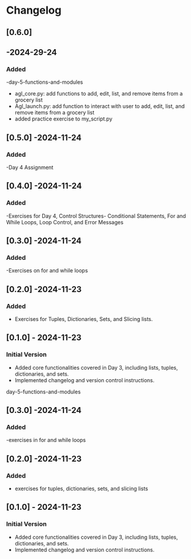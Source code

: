 # Changelog


## [0.6.0]
## -2024-29-24
### Added
-day-5-functions-and-modules
- agl_core.py: add functions to add, edit, list, and remove items from a grocery list
- Agl_launch.py:  add function to interact with user to add, edit, list, and remove items from a grocery list
- added practice exercise to my_script.py

## [0.5.0] -2024-11-24
### Added 
-Day 4 Assignment

## [0.4.0] -2024-11-24
### Added
-Exercises for Day 4, Control Structures- Conditional Statements, For and While Loops,
Loop Control, and Error Messages

## [0.3.0] -2024-11-24
### Added
-Exercises on for and while loops

## [0.2.0] -2024-11-23
### Added
- Exercises for Tuples, Dictionaries, Sets, and Slicing lists.

## [0.1.0] - 2024-11-23
### Initial Version
- Added core functionalities covered in Day 3, including lists, tuples, dictionaries, and sets.
- Implemented changelog and version control instructions.




day-5-functions-and-modules
## [0.3.0] -2024-11-24
### Added
-exercises in for and while loops

## [0.2.0] -2024-11-23
### Added
- exercises for tuples, dictionaries, sets, and slicing lists

## [0.1.0] - 2024-11-23
### Initial Version
- Added core functionalities covered in Day 3, including lists, tuples, dictionaries, and sets.
- Implemented changelog and version control instructions.








